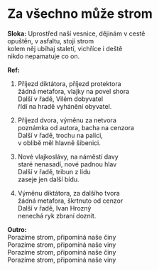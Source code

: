 # Za všechno může strom

**Sloka:**
Uprostřed naší vesnice, dějinám v cestě  
opuštěn, v asfaltu, stojí strom  
kolem něj ubíhaj staletí, vichříce i deště  
nikdo nepamatuje co on.  

**Ref:**  
1. Příjezd diktátora, příjezd protektora  
žádná metafora, vlajky na povel shora  
Další v řadě, Vilém dobyvatel  
řídí na hradě vyhánění obyvatel.  

2. Příjezd dvora, výměnu za netvora  
poznámka od autora, bacha na cenzora  
Další v řadě, trochu na palici,  
v oblibě měl hlavně šibenici.  

3. Nové vlajkoslávy, na náměstí davy  
staré nenasadí, nové padnou hlav  
Další v řadě, tribun z lidu  
zaseje jen další bídu.  

4. Výměnu diktátora, za dalšího tvora  
žádná metafora, škrtnuto od cenzor  
Další v řadě, Ivan Hrozný  
nenechá ryk zbraní doznít.  

**Outro:**  
Porazíme strom, připomíná naše činy  
Porazíme strom, připomíná naše viny  
Porazíme strom, připomíná naše činy  
Porazíme strom, připomíná naše viny

